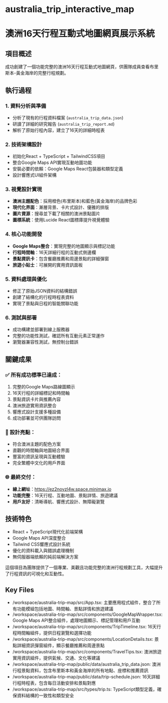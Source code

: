 # australia_trip_interactive_map

# 澳洲16天行程互動式地圖網頁展示系統

## 項目概述
成功創建了一個功能完整的澳洲16天行程互動式地圖網頁，供團隊成員查看布里斯本-黃金海岸的完整行程規劃。

## 執行過程

### 1. 資料分析與準備
- 分析了現有的行程資料檔案 (`australia_trip_data.json`)
- 研讀了詳細的研究報告 (`australia_trip_report.md`)
- 解析了原始行程內容，建立了16天的詳細時程表

### 2. 技術架構設計
- 初始化React + TypeScript + TailwindCSS項目
- 整合Google Maps API實現互動地圖功能
- 安裝必要的依賴：Google Maps React包裝器和類型定義
- 設計響應式UI組件架構

### 3. 視覺設計實現
- **澳洲主題配色**：採用橙色(布里斯本)和藍色(黃金海岸)的品牌色彩
- **現代化界面**：漸層背景、卡片式設計、優雅的排版
- **圖片資源**：搜尋並下載了相關的澳洲景點圖片
- **圖標系統**：使用Lucide React圖標庫提升視覺體驗

### 4. 核心功能開發
- **Google Maps整合**：實現完整的地圖顯示與標記功能
- **行程時間軸**：16天詳細行程的互動式側邊欄
- **景點資訊卡**：包含餐廳推薦和周邊景點的詳細彈窗
- **旅遊小貼士**：可展開的實用資訊面板

### 5. 資料處理與優化
- 修正了原始JSON資料的結構錯誤
- 創建了結構化的行程時程表資料
- 實現了景點與日程的智能關聯功能

### 6. 測試與部署
- 成功構建並部署到線上服務器
- 完整的功能性測試，確認所有互動元素正常運作
- 瀏覽器兼容性測試，無控制台錯誤

## 關鍵成果

### ✅ 所有成功標準已達成：
1. 完整的Google Maps路線圖顯示
2. 16天行程的詳細標記和時間軸
3. 景點資訊卡片與推薦內容
4. 澳洲旅遊實用資訊整合
5. 響應式設計支援多種設備
6. 成功部署並可供團隊訪問

### 🎨 設計亮點：
- 符合澳洲主題的配色方案
- 直觀的時間軸與地圖結合界面
- 豐富的資訊呈現與互動體驗
- 完全繁體中文化的用戶界面

### 🌐 最終交付：
- **線上網址**：https://ez2novzl4w.space.minimax.io
- **功能完整**：16天行程、互動地圖、景點詳情、旅遊建議
- **用戶友好**：清晰導航、響應式設計、無障礙瀏覽

## 技術特色
- React + TypeScript現代化前端架構
- Google Maps API深度整合
- Tailwind CSS響應式設計系統
- 優化的資料載入與錯誤處理機制
- 無伺服器端依賴的純前端解決方案

這個項目為團隊提供了一個專業、美觀且功能完整的澳洲行程規劃工具，大幅提升了行程資訊的可視化和互動性。

## Key Files

- /workspace/australia-trip-map/src/App.tsx: 主要應用程式組件，整合了所有功能模組包括地圖、時間軸、景點詳情和旅遊建議
- /workspace/australia-trip-map/src/components/GoogleMapWrapper.tsx: Google Maps API整合組件，處理地圖顯示、標記管理和用戶互動
- /workspace/australia-trip-map/src/components/TripTimeline.tsx: 16天行程時間軸組件，提供日程瀏覽和選擇功能
- /workspace/australia-trip-map/src/components/LocationDetails.tsx: 景點詳細資訊彈窗組件，顯示餐廳推薦和周邊景點
- /workspace/australia-trip-map/src/components/TravelTips.tsx: 澳洲旅遊實用資訊組件，提供氣候、交通、文化等建議
- /workspace/australia-trip-map/public/data/australia_trip_data.json: 澳洲行程景點資料，包含布里斯本和黃金海岸的所有地點、座標和推薦資訊
- /workspace/australia-trip-map/public/data/trip-schedule.json: 16天詳細行程時程表，包含每日活動安排和景點對應
- /workspace/australia-trip-map/src/types/trip.ts: TypeScript類型定義，確保資料結構的一致性和類型安全
